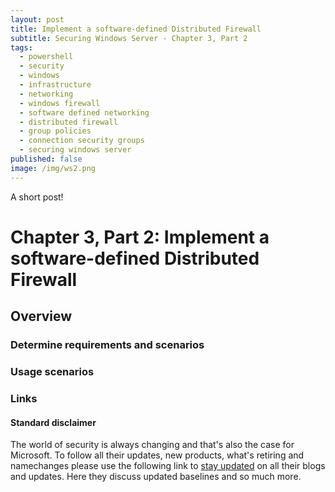 ```yaml
---
layout: post
title: Implement a software-defined Distributed Firewall
subtitle: Securing Windows Server - Chapter 3, Part 2
tags:
  - powershell
  - security
  - windows
  - infrastructure
  - networking
  - windows firewall
  - software defined networking
  - distributed firewall
  - group policies
  - connection security groups
  - securing windows server
published: false
image: /img/ws2.png
---
```


A short post!

# Chapter 3, Part 2: Implement a software-defined Distributed Firewall

## Overview

### Determine requirements and scenarios

### Usage scenarios

### Links

#### Standard disclaimer

The world of security is always changing and that's also the case for Microsoft. To follow all their updates, new products, what's retiring and namechanges please use the following link to [stay updated](https://blogs.technet.microsoft.com/secguide/) on all their blogs and updates. Here they discuss updated baselines and so much more.